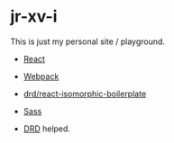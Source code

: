 # jr-xv-i

This is just my personal site / playground.

- [React](http://facebook.github.io/react/)
- [Webpack](http://webpack.github.io/)
- [drd/react-isomorphic-boilerplate](https://github.com/drd/react-isomorphic-boilerplate)
- [Sass](http://sass-lang.com/)

- [DRD](https://github.com/drd) helped.